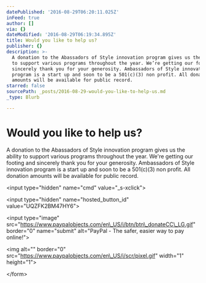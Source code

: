 ```yaml
---
datePublished: '2016-08-29T06:20:11.025Z'
inFeed: true
author: []
via: {}
dateModified: '2016-08-29T06:19:34.895Z'
title: Would you like to help us?
publisher: {}
description: >-
  A donation to the Abassadors of Style innovation program gives us the ability
  to support various programs throughout the year. We’re getting our footing and
  sincerely thank you for your generosity. Ambassadors of Style innovation
  program is a start up and soon to be a 501(c)(3) non profit. All donation
  amounts will be available for public record. 
starred: false
sourcePath: _posts/2016-08-29-would-you-like-to-help-us.md
_type: Blurb

---
```

# **Would you like to help us?**

A donation to the Abassadors of Style innovation program gives us the ability to support various programs throughout the year. We're getting our footing and sincerely thank you for your generosity. Ambassadors of Style innovation program is a start up and soon to be a 501(c)(3) non profit. All donation amounts will be available for public record. 

<form action="https://www.paypal.com/cgi-bin/webscr" method="post" target="\_top"\>

<input type="hidden" name="cmd" value="\_s-xclick"\>

<input type="hidden" name="hosted\_button\_id" value="UQZFK2BM47HY6"\>

<input type="image" src="https://www.paypalobjects.com/en\_US/i/btn/btn\_donateCC\_LG.gif" border="0" name="submit" alt="PayPal - The safer, easier way to pay online!"\>

<img alt="" border="0" src="https://www.paypalobjects.com/en\_US/i/scr/pixel.gif" width="1" height="1"\>

</form\>